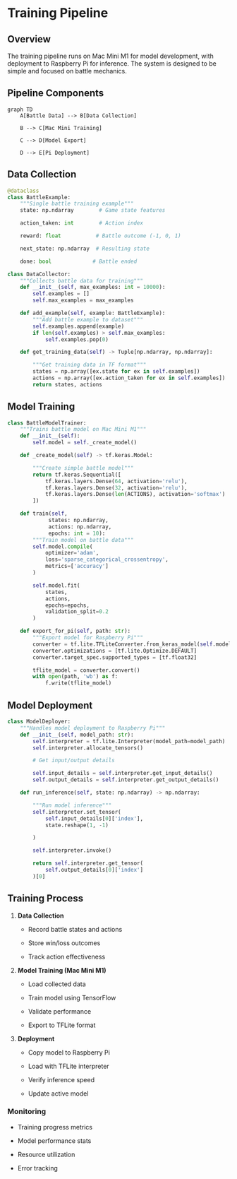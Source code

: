 # Training Pipeline

## Overview

The training pipeline runs on Mac Mini M1 for model development, with deployment to Raspberry Pi for inference. The system is designed to be simple and focused on battle mechanics.

## Pipeline Components

```mermaid
graph TD
    A[Battle Data] --> B[Data Collection]

    B --> C[Mac Mini Training]

    C --> D[Model Export]

    D --> E[Pi Deployment]

```

## Data Collection

```python
@dataclass
class BattleExample:
    """Single battle training example"""
    state: np.ndarray        # Game state features

    action_taken: int        # Action index

    reward: float           # Battle outcome (-1, 0, 1)

    next_state: np.ndarray  # Resulting state

    done: bool             # Battle ended

class DataCollector:
    """Collects battle data for training"""
    def __init__(self, max_examples: int = 10000):
        self.examples = []
        self.max_examples = max_examples

    def add_example(self, example: BattleExample):
        """Add battle example to dataset"""
        self.examples.append(example)
        if len(self.examples) > self.max_examples:
            self.examples.pop(0)

    def get_training_data(self) -> Tuple[np.ndarray, np.ndarray]:

        """Get training data in TF format"""
        states = np.array([ex.state for ex in self.examples])
        actions = np.array([ex.action_taken for ex in self.examples])
        return states, actions

```

## Model Training

```python
class BattleModelTrainer:
    """Trains battle model on Mac Mini M1"""
    def __init__(self):
        self.model = self._create_model()

    def _create_model(self) -> tf.keras.Model:

        """Create simple battle model"""
        return tf.keras.Sequential([
            tf.keras.layers.Dense(64, activation='relu'),
            tf.keras.layers.Dense(32, activation='relu'),
            tf.keras.layers.Dense(len(ACTIONS), activation='softmax')
        ])

    def train(self,
             states: np.ndarray,
             actions: np.ndarray,
             epochs: int = 10):
        """Train model on battle data"""
        self.model.compile(
            optimizer='adam',
            loss='sparse_categorical_crossentropy',
            metrics=['accuracy']
        )

        self.model.fit(
            states,
            actions,
            epochs=epochs,
            validation_split=0.2
        )

    def export_for_pi(self, path: str):
        """Export model for Raspberry Pi"""
        converter = tf.lite.TFLiteConverter.from_keras_model(self.model)
        converter.optimizations = [tf.lite.Optimize.DEFAULT]
        converter.target_spec.supported_types = [tf.float32]

        tflite_model = converter.convert()
        with open(path, 'wb') as f:
            f.write(tflite_model)

```

## Model Deployment

```python
class ModelDeployer:
    """Handles model deployment to Raspberry Pi"""
    def __init__(self, model_path: str):
        self.interpreter = tf.lite.Interpreter(model_path=model_path)
        self.interpreter.allocate_tensors()

        # Get input/output details

        self.input_details = self.interpreter.get_input_details()
        self.output_details = self.interpreter.get_output_details()

    def run_inference(self, state: np.ndarray) -> np.ndarray:

        """Run model inference"""
        self.interpreter.set_tensor(
            self.input_details[0]['index'],
            state.reshape(1, -1)

        )

        self.interpreter.invoke()

        return self.interpreter.get_tensor(
            self.output_details[0]['index']
        )[0]

```

## Training Process

1. **Data Collection**

   - Record battle states and actions

   - Store win/loss outcomes

   - Track action effectiveness

2. **Model Training (Mac Mini M1)**

   - Load collected data

   - Train model using TensorFlow

   - Validate performance

   - Export to TFLite format

3. **Deployment**

   - Copy model to Raspberry Pi

   - Load with TFLite interpreter

   - Verify inference speed

   - Update active model

### Monitoring

* Training progress metrics

* Model performance stats

* Resource utilization

* Error tracking
